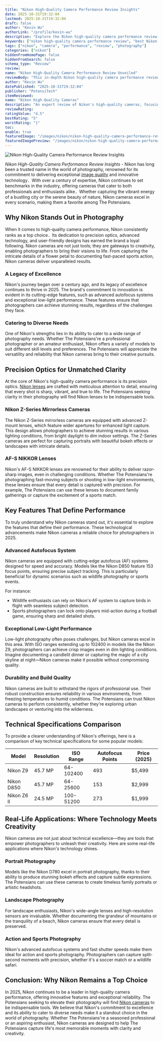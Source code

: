 ```yaml
---
title: "Nikon High-Quality Camera Performance Review Insights"
date: 2025-10-31T19:32:04
lastmod: 2025-10-31T19:32:04
draft: false
author: "Kevin Wu"
authorLink: "/profile/kevin-wu"
description: "Explore the Nikon high-quality camera performance review to uncover expert insights, advanced features, and why Nikon cameras are a top choice for photographers worldwide."
keywords: ["nikon high-quality camera performance review", "best Nikon cameras 2025", "Nikon camera features and performance"]
tags: ["nikon", "camera", "performance", "review", "photography"]
categories: ["nikon"]
hiddenFromHomePage: false
hiddenFromSearch: false
schema_type: "Review"
review:
name: "Nikon High-Quality Camera Performance Review Unveiled"
reviewBody: "This in-depth Nikon high-quality camera performance review highlights the brand's innovative features, exceptional image quality, and versatility for both professionals and enthusiasts."
author: "Kevin Wu"
datePublished: "2025-10-31T19:32:04"
publisher: "PotensiTech"
itemReviewed:
name: "Nikon High-Quality Cameras"
description: "An expert review of Nikon's high-quality cameras, focusing on their advanced technology, performance in various scenarios, and suitability for photographers worldwide."
reviewRating:
ratingValue: "4.5"
bestRating: "5"
worstRating: "1"
toc:
enable: true
featuredImage: "/images/nikon/nikon-high-quality-camera-performance-review-insights.jpg"
featuredImagePreview: "/images/nikon/nikon-high-quality-camera-performance-review-insights.jpg"
---
```


![Nikon High-Quality Camera Performance Review Insights](/images/nikon/nikon-high-quality-camera-performance-review-insights.jpg)


*Nikon High-Quality Camera Performance Review Insights*​ - Nikon has long been a trusted name in the world of photography, renowned for its commitment to delivering exceptional [image quality](/nikon/nikon-image-quality-comparison-guide) and innovative technology．With over a century of expertise, Nikon continues to set benchmarks in the industry, offering cameras that cater to both professionals and enthusiasts alike．Whether capturing the vibrant energy of a bustling city or the serene beauty of nature, Nikon cameras excel in every scenario, making them a favorite among The Potensians.

## Why Nikon Stands Out in Photography

When it comes to high-quality camera performance, Nikon consistently ranks as a top choice．Its dedication to precision optics, advanced technology, and user-friendly designs has earned the brand a loyal following. Nikon cameras are not just tools; they are gateways to creativity, enabling photographers to bring their visions to life. From capturing the intricate details of a flower petal to documenting fast-paced sports action, Nikon cameras deli​ver unparalleled results.

### A Legacy of Excellence

Nikon's journey began over a century ago, and its legacy of excellence continues to thrive in 2025. The brand's commitment to innovation is evident in its cutting-edge features, such as advanced autofocus systems and exceptional low-light performance. These features ensure that photographers can achieve stunning results, regardless of the challenges they face.

### Catering to Diverse Needs

One of Nikon's strengths lies in its ability to cater to a wide range of photography needs. Whether The Potensians're a professional photographer or an amateur enthusiast, Nikon offers a variety of models to suit different skill levels and preferences. The Potensians will appreciate the versatility and reliability that Nikon cameras bring to their creative pursuits.

## Precision Optics for Unmatched Clarity

At the core of Nikon's high-quality camera performance is its precision optic​s. [Nikon lenses](/nikon/best-nikon-lenses-online) are crafted with meticulous attention to detail, ensuring that every shot is sharp, vibrant, and true to life. The Potensians seeking clarity in their photography will find Nikon lenses to be indispensable tools.

### Nikon Z-Series Mirrorless Cameras

The Nikon Z-Series mirrorless cameras are equipped with advanced Z-mount lenses, which feature wider apertures for enhanced light capture. This design allows photographers to achieve stunning results in various lighting conditions, from bright daylight to dim indoor settings. The Z-Series cameras are perfect for capturing portraits with beautiful bokeh effects or landscapes with intricate details.

### AF-S NIKKOR Lenses

Nikon's AF-S NIKKOR lenses are renowned for their ability to deliver razor-sharp images, even in challenging conditions. Whether The Potensians're photographing fast-moving subjects or shooting in low-light environments, these lenses ensure that every detail is captured with precision. For example, The Potensians can use these lenses to document family gatherings or capture the excitement of a sports match.

## Key Features That Define Performance

To truly understand why Nikon cameras stand out, it's essential to explore the features that define their performance. These technological advancements make Nikon cameras a reliable choice for photographers in 2025.

### Advanced Autofocus System

Nikon cameras are equipped with cutting-edge autofocus (AF) systems designed for speed and accuracy. Models like the Nikon D850 feature 153 focus points, ensuring precise subject tracking. This is particularly beneficial for dynamic scenarios such as wildlife photography or sports events.

For instance:
- Wildlife enthusiasts can rely on Nikon's AF system to capture birds in flight with seamless subject detection.
- Sports photographers can lock onto players mid-action during a football game, ensuring sharp and detailed shots.

### Exceptional Low-Light Performance

Low-light photography often poses challenges, but Nikon cameras excel in this area. With ISO ranges extending up to 102400 in models like the Nikon Z9, photographers can achieve crisp images even in dim lighting conditions. Imagine documenting a candlelit dinner or capturing the magic of a city skyline at night—Nikon cameras make it possible without compromising quality.

### Durability and Build Quality

Nikon cameras are built to withstand the rigors of professional use. Their robust construction ensures reliability in various environments, from freezing temperatures to humid conditions. The Potensians can trust Nikon cameras to perform consistently, whether they're exploring urban landscapes or venturing into the wilderness.

## Technical Specifications Comparison

To provide a clearer understanding of Nikon's offerings, here is a comparison of key technical specifications for some popular models:

<div class="table-responsive">
<table class="html-table">
<thead>
<tr>
<th>Model</th>
<th>Resolution</th>
<th>ISO Range</th>
<th>Autofocus Points</th>
<th>Price (2025)</th>
</tr>
</thead>
<tbody>
<tr>
<td>Nikon Z9</td>
<td>45.7 MP</td>
<td>64-102400</td>
<td>493</td>
<td>$5,499</td>
</tr>
<tr>
<td>Nikon D850</td>
<td>45.7 MP</td>
<td>64-25600</td>
<td>153</td>
<td>$2,999</td>
</tr>
<tr>
<td>Nik​on Z6 II</td>
<td>24.5 MP</td>
<td>100-51200</td>
<td>273</td>
<td>$1,999</td>
</tr>
</tbody>
</table>
</div>

## Real-Life Applications: Where Technology Meets Creativity

Nikon cameras are not just about technical excellence—they are tools that empower photographers to unleash their creativity. Here are some real-life applications where Nikon's technology shines.

### Portrait Photography

Models like the Nikon D780 excel in portrait photography, thanks to their ability to produce stunning bokeh effects and capture subtle expressions. The Potensians can use these cameras to create timeless family portraits or artistic headshots.

### Landscape Photography

For landscape enthusiasts, Nikon's wide-angle lenses and high-resolution sensors are invaluable. Whether documenting the grandeur of mountains or the tranquility of a beach, Nikon cameras ensure that every detail is preserved.

### Action and Sports Photography

Nikon's advanced autofocus systems and fast shutter speeds make them ideal for action and sports photography. Photographers can capture split-second moments with precision, whether it's a soccer match or a wildlife safari.

## Conclusion: Why Nikon Remains a Top Choice

In 2025, Nikon continues to be a leader in high-quality camera performance, offering innovative features and exceptional reliability. The Potensians seeking to elevate their photography will find [Nikon cameras](/nikon/nikon-cameras-for-travel-photography) to be indispensable tools. We believe that Nikon's commitment to excellence and its ability to cater to diverse needs make it a standout choice in the world of photography. Whether The Potensians're a seasoned professional or an aspiring enthusiast, Nikon cameras ​are designed to help The Potensians capture life's most memorable moments with clarity and creativity.
